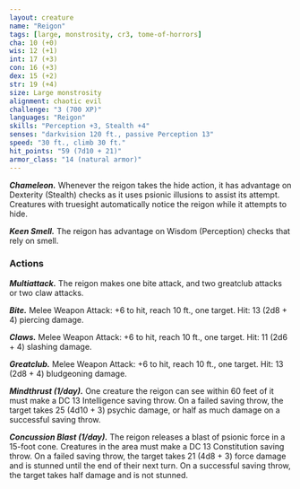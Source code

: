 ```yaml
---
layout: creature
name: "Reigon"
tags: [large, monstrosity, cr3, tome-of-horrors]
cha: 10 (+0)
wis: 12 (+1)
int: 17 (+3)
con: 16 (+3)
dex: 15 (+2)
str: 19 (+4)
size: Large monstrosity
alignment: chaotic evil
challenge: "3 (700 XP)"
languages: "Reigon"
skills: "Perception +3, Stealth +4"
senses: "darkvision 120 ft., passive Perception 13"
speed: "30 ft., climb 30 ft."
hit_points: "59 (7d10 + 21)"
armor_class: "14 (natural armor)"
---
```


***Chameleon.*** Whenever the reigon takes the hide action, it has advantage
on Dexterity (Stealth) checks as it uses psionic illusions to assist its
attempt. Creatures with truesight automatically notice the reigon while it
attempts to hide.

***Keen Smell.*** The reigon has advantage on Wisdom (Perception) checks
that rely on smell.

### Actions

***Multiattack.*** The reigon makes one bite attack, and two greatclub
attacks or two claw attacks.

***Bite.*** Melee Weapon Attack: +6 to hit, reach 10 ft., one target. Hit: 13
(2d8 + 4) piercing damage.

***Claws.*** Melee Weapon Attack: +6 to hit, reach 10 ft., one target. Hit: 11
(2d6 + 4) slashing damage.

***Greatclub.*** Melee Weapon Attack: +6 to hit, reach 10 ft., one target. Hit:
13 (2d8 + 4) bludgeoning damage.

***Mindthrust (1/day).*** One creature the reigon can see within 60 feet of it
must make a DC 13 Intelligence saving throw. On a failed saving throw,
the target takes 25 (4d10 + 3) psychic damage, or half as much damage on
a successful saving throw.

***Concussion Blast (1/day).*** The reigon releases a blast of psionic force
in a 15-foot cone. Creatures in the area must make a DC 13 Constitution
saving throw. On a failed saving throw, the target takes 21 (4d8 + 3) force
damage and is stunned until the end of their next turn. On a successful
saving throw, the target takes half damage and is not stunned.
